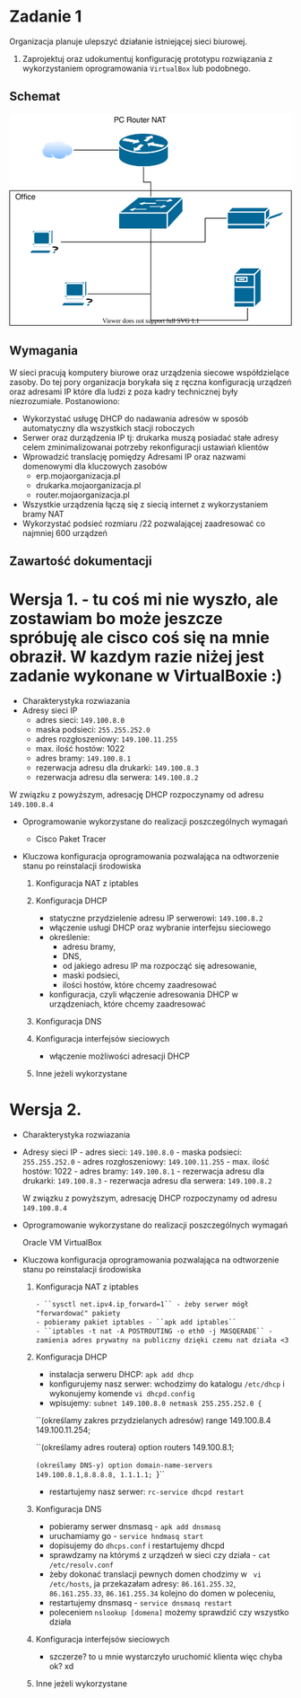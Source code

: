 # Zadanie 1

Organizacja planuje ulepszyć działanie istniejącej sieci biurowej.

1. Zaprojektuj oraz udokumentuj konfigurację prototypu rozwiązania z wykorzystaniem oprogramowania ``VirtualBox`` lub podobnego. 

## Schemat

![zadanie 1](office.svg)

## Wymagania

W sieci pracują komputery biurowe oraz urządzenia siecowe współdzielące zasoby. Do tej pory organizacja borykała się z ręczna konfiguracją urządzeń oraz adresami IP które dla ludzi z poza kadry technicznej były niezrozumiałe. Postanowiono:

* Wykorzystać usługę DHCP do nadawania adresów w sposób automatyczny dla wszystkich stacji roboczych
* Serwer oraz durządzenia IP tj: drukarka muszą posiadać stałe adresy celem zminimalizowanai potrzeby rekonfiguracji ustawiań klientów
* Wprowadzić translację pomiędzy Adresami IP oraz nazwami domenowymi dla kluczowych zasobów
   - erp.mojaorganizacja.pl
   - drukarka.mojaorganizacja.pl
   - router.mojaorganizacja.pl
* Wszystkie urządzenia łączą się z siecią internet z wykorzystaniem bramy NAT
* Wykorzystać podsieć rozmiaru /22 pozwalającej zaadresować co najmniej 600 urządzeń

## Zawartość dokumentacji

# Wersja 1. - tu coś mi nie wyszło, ale zostawiam bo może jeszcze spróbuję ale cisco coś się na mnie obraził. W kazdym razie niżej jest zadanie wykonane w VirtualBoxie :) 

 * Charakterystyka rozwiazania 
 * Adresy sieci IP
   - adres sieci: ``149.100.8.0``
   - maska podsieci: ``255.255.252.0``
   - adres rozgłoszeniowy: ``149.100.11.255``
   - max. ilość hostów: 1022
   - adres bramy: ``149.100.8.1``
   - rezerwacja adresu dla drukarki: ``149.100.8.3``
   - rezerwacja adresu dla serwera: ``149.100.8.2``
   
 W związku z powyższym, adresację DHCP rozpoczynamy od adresu ``149.100.8.4``
 
 * Oprogramowanie wykorzystane do realizacji poszczególnych wymagań
   - Cisco Paket Tracer
   
 * Kluczowa konfiguracja oprogramowania pozwalająca na odtworzenie stanu po reinstalacji środowiska
    1. Konfiguracja NAT z iptables 
    2. Konfiguracja DHCP
    
    
        - statyczne przydzielenie adresu IP serwerowi: ``149.100.8.2``
        - włączenie usługi DHCP oraz wybranie interfejsu sieciowego
        - określenie:
           - adresu bramy, 
           - DNS, 
           - od jakiego adresu IP ma rozpocząć się adresowanie, 
           - maski podsieci, 
           - ilości hostów, które chcemy zaadresować
        - konfiguracja, czyli włączenie adresowania DHCP w urządzeniach, które chcemy zaadresować
      
    
    3. Konfiguracja DNS
    4. Konfiguracja interfejsów sieciowych
    
        - włączenie możliwości adresacji DHCP
      
    5. Inne jeżeli wykorzystane

# Wersja 2.

 * Charakterystyka rozwiazania 
 * Adresy sieci IP
        - adres sieci: ``149.100.8.0``
        - maska podsieci: ``255.255.252.0``
        - adres rozgłoszeniowy: ``149.100.11.255``
        - max. ilość hostów: 1022
        - adres bramy: ``149.100.8.1``
        - rezerwacja adresu dla drukarki: ``149.100.8.3``
        - rezerwacja adresu dla serwera: ``149.100.8.2``
   
    W związku z powyższym, adresację DHCP rozpoczynamy od adresu ``149.100.8.4``
 
 
 * Oprogramowanie wykorzystane do realizacji poszczególnych wymagań
 
   Oracle VM VirtualBox
 
 * Kluczowa konfiguracja oprogramowania pozwalająca na odtworzenie stanu po reinstalacji środowiska
    1. Konfiguracja NAT z iptables 
    
           - ``sysctl net.ipv4.ip_forward=1`` - żeby serwer mógł "forwardować" pakiety
           - pobieramy pakiet iptables - ``apk add iptables``
           - ``iptables -t nat -A POSTROUTING -o eth0 -j MASQERADE`` - zamienia adres prywatny na publiczny dzięki czemu nat działa <3
         
         
    2. Konfiguracja DHCP
        - instalacja serweru DHCP: ``apk add dhcp``
        - konfigurujemy nasz serwer: wchodzimy do katalogu ``/etc/dhcp`` i wykonujemy komende ``vi dhcpd.config``
        - wpisujemy: ``subnet 149.100.8.0 netmask 255.255.252.0 {``
      
         ``(określamy zakres przydzielanych adresów) range 149.100.8.4 149.100.11.254;
       
         ``(określamy adres routera) option routers 149.100.8.1;
       
         ``(określamy DNS-y) option domain-name-servers 149.100.8.1,8.8.8.8, 1.1.1.1;
         ``}``
      
        - restartujemy nasz serwer: ``rc-service dhcpd restart``
     
      
      
    3. Konfiguracja DNS
    
        - pobieramy serwer dnsmasq - ``apk add dnsmasq``
        - uruchamiamy go - ``service hndmasq start``
        - dopisujemy do ``dhcps.conf`` i restartujemy dhcpd
        - sprawdzamy na którymś z urządzeń w sieci czy działa - ``cat /etc/resolv.conf``
        - żeby dokonać translacji pewnych domen chodzimy w `` vi /etc/hosts``, ja przekazałam adresy: ``86.161.255.32``, ``86.161.255.33``, ``86.161.255.34`` kolejno do domen w            poleceniu,
        - restartujemy dnsmasq - ``service dnsmasq restart``
        - poleceniem ``nslookup [domena]`` możemy sprawdzić czy wszystko działa
      
      
      
    4. Konfiguracja interfejsów sieciowych
        - szczerze? to u mnie wystarczyło uruchomić klienta więc chyba ok? xd 
    5. Inne jeżeli wykorzystane
